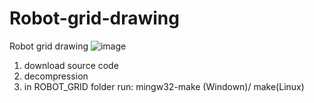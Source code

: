 # Robot-grid-drawing

Robot grid drawing
![image](https://user-images.githubusercontent.com/71679681/217058506-1b135a52-7239-45d6-971e-5b48bd5eeaed.png)

1. download source code
2. decompression
3. in 
ROBOT_GRID folder run: mingw32-make (Windown)/ make(Linux)

